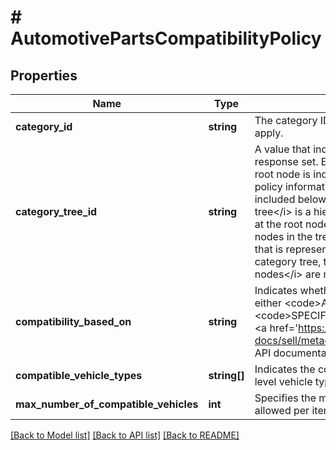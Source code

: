 # # AutomotivePartsCompatibilityPolicy

## Properties

Name | Type | Description | Notes
------------ | ------------- | ------------- | -------------
**category_id** | **string** | The category ID to which the automotive parts compatibility policies apply. | [optional]
**category_tree_id** | **string** | A value that indicates the root node of the category tree used for the response set. Each marketplace is based on a category tree whose root node is indicated by this unique category ID value. All category policy information returned by this call pertains to the categories included below this root node of the tree.    &lt;br&gt;&lt;br&gt;A &lt;i&gt;category tree&lt;/i&gt; is a hierarchical framework of eBay categories that begins at the root node of the tree and extends to include all the child nodes in the tree. Each child node in the tree is an eBay category that is represented by a unique &lt;b&gt;categoryId&lt;/b&gt; value. Within a category tree, the root node has no parent node and &lt;i&gt;leaf nodes&lt;/i&gt; are nodes that have no child nodes. | [optional]
**compatibility_based_on** | **string** | Indicates whether the category supports parts compatibility by either &lt;code&gt;ASSEMBLY&lt;/code&gt; or by &lt;code&gt;SPECIFICATION&lt;/code&gt;. For implementation help, refer to &lt;a href&#x3D;&#39;https://developer.ebay.com/api-docs/sell/metadata/types/sel:CompatibilityTypeEnum&#39;&gt;eBay API documentation&lt;/a&gt; | [optional]
**compatible_vehicle_types** | **string[]** | Indicates the compatibility classification of the part based on high-level vehicle types. | [optional]
**max_number_of_compatible_vehicles** | **int** | Specifies the maximum number of compatible vehicle-applications allowed per item. | [optional]

[[Back to Model list]](../../README.md#models) [[Back to API list]](../../README.md#endpoints) [[Back to README]](../../README.md)
